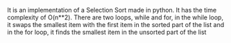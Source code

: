 It is an implementation of a Selection Sort made in python. It has the time complexity of O(n**2). There are two loops, while and for, in the while loop, it swaps the smallest item with the first item in the sorted part of the list and in the for loop, it finds the smallest item in the unsorted part of the list